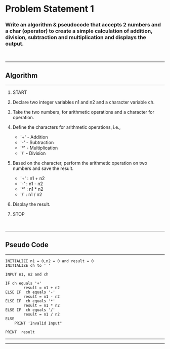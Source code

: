 # Problem Statement 1

### __Write an algorithm & pseudocode that accepts 2 numbers and a char (operator) to create a simple calculation of addition, division, subtraction and multiplication and displays the output.__

&nbsp;




------------
## Algorithm
------------
1. START
2. Declare two integer variables n1 and n2 and a character variable ch.
3. Take the two numbers, for arithmetic operations and a character for operation.
4. Define the characters for arithmetic operations, i.e.,
   
   - '+' - Addition
   - '-' - Subtraction 
   - '*' - Multiplication
   - '/' - Division

5. Based on the character, perform the arithmetic operation on two numbers and save the result.
   - '+' : n1 + n2
   - '-' : n1 - n2
   - '*' : n1 * n2
   - '/' : n1 / n2

6. Display the result.
7. STOP



&nbsp;

------------
## Pseudo Code
------------

```
INITIALIZE n1 = 0,n2 = 0 and result = 0
INITIALIZE ch to ' '

INPUT n1, n2 and ch

IF ch equals '+' 
        result = n1 + n2
ELSE IF  ch equals '-'
        result = n1 - n2
ELSE IF  ch equals '*'
        result = n1 * n2
ELSE IF  ch equals '/'
        result = n1 / n2
ELSE 
    PRINT 'Invalid Input"

PRINT  result
```

----
----